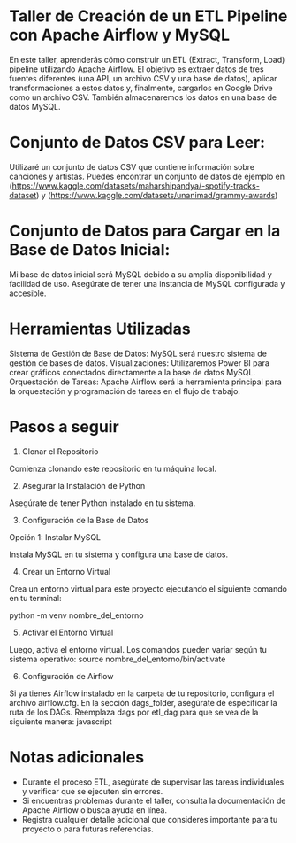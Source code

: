 # Taller de Creación de un ETL Pipeline con Apache Airflow y MySQL

En este taller, aprenderás cómo construir un ETL (Extract, Transform, Load) pipeline utilizando Apache Airflow. El objetivo es extraer datos de tres fuentes diferentes (una API, un archivo CSV y una base de datos), aplicar transformaciones a estos datos y, finalmente, cargarlos en Google Drive como un archivo CSV. También almacenaremos los datos en una base de datos MySQL.

# Conjunto de Datos CSV para Leer:

Utilizaré un conjunto de datos CSV que contiene información sobre canciones y artistas. Puedes encontrar un conjunto de datos de ejemplo en (https://www.kaggle.com/datasets/maharshipandya/-spotify-tracks-dataset) y (https://www.kaggle.com/datasets/unanimad/grammy-awards)

# Conjunto de Datos para Cargar en la Base de Datos Inicial:

Mi base de datos inicial será MySQL debido a su amplia disponibilidad y facilidad de uso. Asegúrate de tener una instancia de MySQL configurada y accesible.

# Herramientas Utilizadas

Sistema de Gestión de Base de Datos: MySQL será nuestro sistema de gestión de bases de datos.
Visualizaciones: Utilizaremos Power BI para crear gráficos conectados directamente a la base de datos MySQL.
Orquestación de Tareas: Apache Airflow será la herramienta principal para la orquestación y programación de tareas en el flujo de trabajo.

# Pasos a seguir

1. Clonar el Repositorio

Comienza clonando este repositorio en tu máquina local.

2. Asegurar la Instalación de Python

Asegúrate de tener Python instalado en tu sistema.

3. Configuración de la Base de Datos

Opción 1: Instalar MySQL

Instala MySQL en tu sistema y configura una base de datos.

4. Crear un Entorno Virtual

Crea un entorno virtual para este proyecto ejecutando el siguiente comando en tu terminal:

python -m venv nombre_del_entorno

5. Activar el Entorno Virtual

Luego, activa el entorno virtual. Los comandos pueden variar según tu sistema operativo:
source nombre_del_entorno/bin/activate

6. Configuración de Airflow

Si ya tienes Airflow instalado en la carpeta de tu repositorio, configura el archivo airflow.cfg. En la sección dags_folder, asegúrate de especificar la ruta de los DAGs. Reemplaza dags por etl_dag para que se vea de la siguiente manera:
javascript

# Notas adicionales

- Durante el proceso ETL, asegúrate de supervisar las tareas individuales y verificar que se ejecuten sin errores.
- Si encuentras problemas durante el taller, consulta la documentación de Apache Airflow o busca ayuda en línea.
- Registra cualquier detalle adicional que consideres importante para tu proyecto o para futuras referencias.


